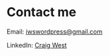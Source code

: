 # Contact me

Email: <iwswordpress@gmail.com>

<!-- ![Test results](../images/linkedin.png "LinkedIn") -->

LinkedIn: [Craig West](https://www.linkedin.com/in/craig-west-0914b230b/)